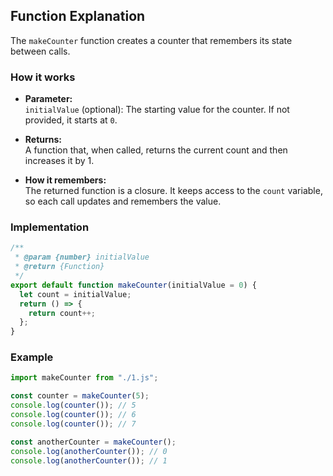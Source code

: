 ## Function Explanation

The `makeCounter` function creates a counter that remembers its state between
calls.

### How it works

- **Parameter:**  
  `initialValue` (optional): The starting value for the counter. If not
  provided, it starts at `0`.

- **Returns:**  
  A function that, when called, returns the current count and then increases it
  by 1.

- **How it remembers:**  
  The returned function is a closure. It keeps access to the `count` variable,
  so each call updates and remembers the value.

### Implementation

```js
/**
 * @param {number} initialValue
 * @return {Function}
 */
export default function makeCounter(initialValue = 0) {
  let count = initialValue;
  return () => {
    return count++;
  };
}
```

### Example

```javascript
import makeCounter from "./1.js";

const counter = makeCounter(5);
console.log(counter()); // 5
console.log(counter()); // 6
console.log(counter()); // 7

const anotherCounter = makeCounter();
console.log(anotherCounter()); // 0
console.log(anotherCounter()); // 1
```
